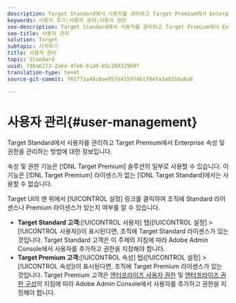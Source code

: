```yaml
---
description: Target Standard에서 사용자를 관리하고 Target Premium에서 Enterprise 속성 및 권한을 관리하는 방법에 대한 정보입니다.
keywords: 사용자 추가;사용자 관리;사용자 권한
seo-description: Target Standard에서 사용자를 관리하고 Target Premium에서 Enterprise 속성 및 권한을 관리하는 방법에 대한 정보입니다.
seo-title: 사용자 관리
solution: Target
subtopic: 시작하기
title: 사용자 관리
topic: Standard
uuid: 798a6273-2a6e-4fe6-b1a0-b5c28932969f
translation-type: tm+mt
source-git-commit: 761771a48c0ae957d455974b1f04fa3a8350a8a0

---
```



# 사용자 관리{#user-management}

Target Standard에서 사용자를 관리하고 Target Premium에서 Enterprise 속성 및 권한을 관리하는 방법에 대한 정보입니다.

속성 및 권한 기능은 [!DNL Target Premium] 솔루션의 일부로 사용할 수 있습니다. 이 기능은 [!DNL Target Premium] 라이센스가 없는 [!DNL Target Standard]에서는 사용할 수 없습니다.

Target UI의 맨 위에서 [!UICONTROL 설정] 링크를 클릭하여 조직에 Standard 라이센스나 Premium 라이센스가 있는지 여부를 알 수 있습니다.

* **Target Standard 고객:**[!UICONTROL 사용자] 탭([!UICONTROL 설정] &gt; [!UICONTROL 사용자])이 표시된다면, 조직에 Target Standard 라이센스가 있는 것입니다. Target Standard 고객은 이 주제의 지침에 따라 Adobe Admin Console에서 사용자를 추가하고 권한을 지정해야 합니다.
* **Target Premium 고객:**[!UICONTROL 속성] 탭([!UICONTROL 설정] &gt; [!UICONTROL 속성])이 표시된다면, 조직에 Target Premium 라이센스가 있는 것입니다. Target Premium 고객은 [엔터프라이즈 사용자 권한](../../administrating-target/c-user-management/property-channel/property-channel.md#concept_E396B16FA2024ADBA27BC056138F9838) 및 [엔터프라이즈 권한 구성](../../administrating-target/c-user-management/property-channel/properties-overview.md#concept_22F2855DBF0D4754B9460F5D68749C71)의 지침에 따라 Adobe Admin Console에서 사용자를 추가하고 권한을 지정해야 합니다.

